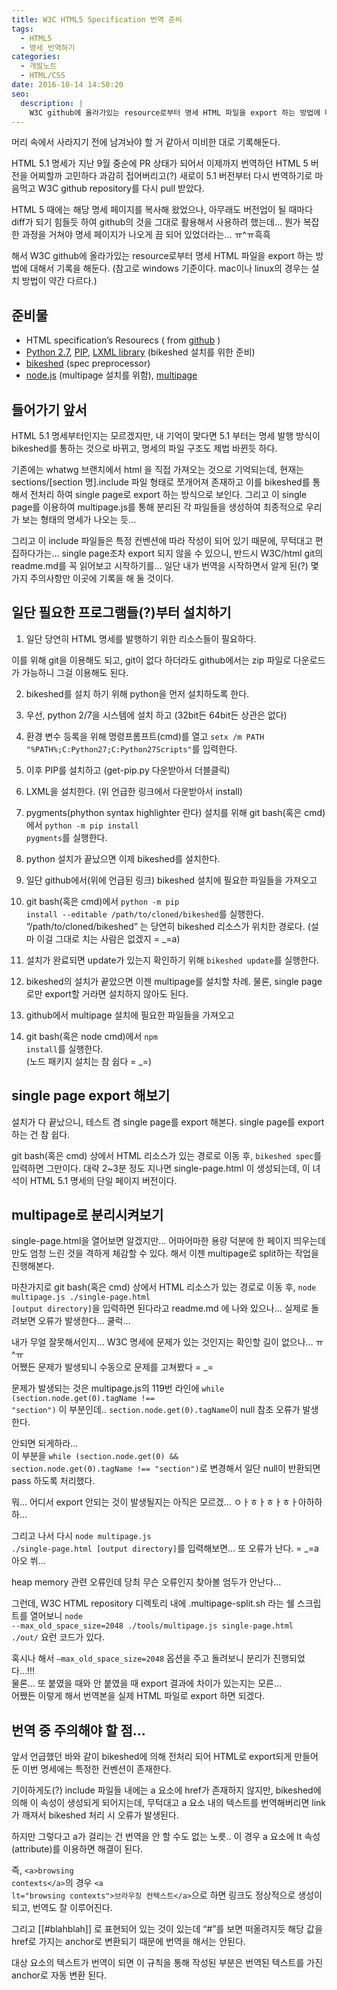 ```yaml
---
title: W3C HTML5 Specification 번역 준비
tags:
  - HTML5
  - 명세 번역하기
categories:
  - 개발노트
  - HTML/CSS
date: 2016-10-14 14:50:20
seo:
  description: |
    W3C github에 올라가있는 resource로부터 명세 HTML 파일을 export 하는 방법에 대해서 기록을 해둔다.
---
```



머리 속에서 사라지기 전에 남겨놔야 할 거 같아서 미비한 대로 기록해둔다.

HTML 5.1 명세가 지난 9월 중순에 PR 상태가 되어서 이제까지 번역하던 HTML 5 버전을 어찌할까 고민하다
과감히 접어버리고(?) 새로이 5.1 버전부터 다시 번역하기로 마음먹고 W3C github repository를 다시 pull
받았다.

HTML 5 때에는 해당 명세 페이지를 복사해 왔었으나, 아무래도 버전업이 될 때마다 diff가 되기 힘들듯
하여 github의 것을 그대로 활용해서 사용하려 했는데… 뭔가 복잡한 과정을 거쳐야 명세 페이지가 나오게
끔 되어 있었더라는… ㅠ^ㅠ흑흑

해서 W3C github에 올라가있는 resource로부터 명세 HTML 파일을 export 하는 방법에 대해서 기록을 해둔다.
(참고로 windows 기준이다. mac이나 linux의 경우는 설치 방법이 약간 다르다.)

## 준비물

- HTML specification’s Resourecs ( from [github](https://github.com/w3c/html) )
- [Python 2.7](https://www.python.org/download/releases/2.7.8/), [PIP](https://pip.pypa.io/en/latest/installing/), [LXML library](https://pypi.python.org/pypi/lxml/3.4.4) (bikeshed 설치를 위한 준비)
- [bikeshed](https://github.com/tabatkins/bikeshed.git) (spec preprocessor)
- [node.js](https://nodejs.org/ko/) (multipage 설치를 위함), [multipage](https://github.com/adrianba/multipage)

## 들어가기 앞서

HTML 5.1 명세부터인지는 모르겠지만, 내 기억이 맞다면 5.1 부터는 명세 발행 방식이 bikeshed를 통하는
것으로 바뀌고, 명세의 파일 구조도 제법 바뀐듯 하다.

기존에는 whatwg 브랜치에서 html 을 직접 가져오는 것으로 기억되는데, 현재는 sections/[section 명].include
파일 형태로 쪼개어져 존재하고 이를 bikeshed를 통해서 전처리 하여 single page로 export 하는 방식으로
보인다. 그리고 이 single page를 이용하여 multipage.js를 통해 분리된 각 파일들을 생성하여 최종적으로
우리가 보는 형태의 명세가 나오는 듯…

그리고 이 include 파일들은 특정 컨벤션에 따라 작성이 되어 있기 때문에, 무턱대고 편집하다가는…
single page조차 export 되지 않을 수 있으니, 반드시 W3C/html git의 readme.md를 꼭 읽어보고 시작하기를…
일단 내가 번역을 시작하면서 알게 된(?) 몇 가지 주의사항만 이곳에 기록을 해 둘 것이다.

## 일단 필요한 프로그램들(?)부터 설치하기

1. 일단 당연히 HTML 명세를 발행하기 위한 리소스들이 필요하다.

  이를 위해 git을 이용해도 되고, git이 없다 하더라도 github에서는 zip 파일로 다운로드가 가능하니
  그걸 이용해도 된다.

2. bikeshed를 설치 하기 위해 python을 먼저 설치하도록 한다.

  1. 우선, python 2/7을 시스템에 설치 하고 (32bit든 64bit든 상관은 없다)
  2. 환경 변수 등록을 위해 명령프롬프트(cmd)를 열고
     <code class="language-PowerShell">setx /m PATH "%PATH%;C:Python27;C:Python27Scripts"</code>를
     입력한다.
  3. 이후 PIP를 설치하고 (get-pip.py 다운받아서 더블클릭)
  4. LXML을 설치한다. (위 언급한 링크에서 다운받아서 install)
  5. pygments(phython syntax highlighter 란다) 설치를 위해 git bash(혹은 cmd)에서
     <code class="language-bash">python -m pip install pygments</code>를 실행한다.

3. python 설치가 끝났으면 이제 bikeshed를 설치한다.

  1. 일단 github에서(위에 언급된 링크) bikeshed 설치에 필요한 파일들을 가져오고
  2. git bash(혹은 cmd)에서 <code class="language-bash">python -m pip install --editable /path/to/cloned/bikeshed</code>를 실행한다.
     “/path/to/cloned/bikeshed” 는 당연히 bikeshed 리소스가 위치한 경로다.
     (설마 이걸 그대로 치는 사람은 없겠지 = _=a)
  3. 설치가 완료되면 update가 있는지 확인하기 위해 <code class="language-bash">bikeshed update</code>를 실행한다.

4. bikeshed의 설치가 끝았으면 이젠 multipage를 설치할 차례. 물론, single page로만 export할 거라면
설치하지 않아도 된다.

  1. github에서 multipage 설치에 필요한 파일들을 가져오고
  2. git bash(혹은 node cmd)에서 <code class="language-bash">npm install</code>를 실행한다. <br>
     (노드 패키지 설치는 참 쉽다 = _=)

## single page export 해보기

설치가 다 끝났으니, 테스트 겸 single page를 export 해본다. single page를 export하는 건 참 쉽다.

git bash(혹은 cmd) 상에서 HTML 리소스가 있는 경로로 이동 후, <code class="language-bash">bikeshed spec</code>를
입력하면 그만이다. 대략 2~3분 정도 지나면 single-page.html 이 생성되는데, 이 녀석이 HTML 5.1 명세의
단일 페이지 버전이다.

## multipage로 분리시켜보기

single-page.html을 열어보면 알겠지만… 어마어마한 용량 덕분에 한 페이지 띄우는데만도 엄청 느린 것을
격하게 체감할 수 있다. 해서 이젠 multipage로 split하는 작업을 진행해본다.

마찬가지로 git bash(혹은 cmd) 상에서 HTML 리소스가 있는 경로로 이동 후,
<code class="language-bash">node multipage.js ./single-page.html [output directory]</code>을 입력하면
된다라고 readme.md 에 나와 있으나… 실제로 돌려보면 오류가 발생한다… 쿨럭…

내가 무얼 잘못해서인지… W3C 명세에 문제가 있는 것인지는 확인할 길이 없으나… ㅠ^ㅠ <br>
어쨌든 문제가 발생되니 수동으로 문제를 고쳐봤다 = _=

문제가 발생되는 것은 multipage.js의 119번 라인에
<code class="language-javascript">while (section.node.get(0).tagName !== "section")</code> 이 부분인데..
<code class="language-javascript">section.node.get(0).tagName</code>이 null 참조 오류가 발생한다.

안되면 되게하라… <br>
이 부분을 <code class="language-javascript">while (section.node.get(0) && section.node.get(0).tagName !== "section")</code>로
변경해서 일단 null이 반환되면 pass 하도록 처리했다.

뭐… 어디서 export 안되는 것이 발생될지는 아직은 모르겠… ㅇㅏㅎㅏㅎㅏㅎㅏ아하하하…

그리고 나서 다시 <code class="language-bash">node multipage.js ./single-page.html [output directory]</code>를
입력해보면… 또 오류가 난다. = _=a 아오 쒸…

heap memory 관련 오류인데 당최 무슨 오류인지 찾아볼 엄두가 안난다…

그런데, W3C HTML repository 디렉토리 내에 .multipage-split.sh 라는 쉘 스크립트를 열어보니
<code class="language-bash">node --max_old_space_size=2048 ./tools/multipage.js single-page.html ./out/</code> 요런 코드가 있다.

혹시나 해서 <code class="language-bash">–max_old_space_size=2048</code> 옵션을 주고 돌려보니 분리가
진행되었다…!!! <br>
물론… 또 붙였을 때와 안 붙였을 때 export 결과에 차이가 있는지는 모른… <br>
어쨌든 이렇게 해서 번역본을 실제 HTML 파일로 export 하면 되겠다.

## 번역 중 주의해야 할 점…

앞서 언급했던 바와 같이 bikeshed에 의해 전처리 되어 HTML로 export되게 만들어 둔 이번 명세에는 특정한
컨벤션이 존재한다.

기이하게도(?) include 파일들 내에는 a 요소에 href가 존재하지 않지만, bikeshed에 의해 이 속성이
생성되게 되어지는데, 무턱대고 a 요소 내의 텍스트를 번역해버리면 link가 깨져서 bikeshed 처리 시 오류가
발생된다.

하지만 그렇다고 a가 걸리는 건 번역을 안 할 수도 없는 노릇.. 이 경우 a 요소에 lt 속성(attribute)를
이용하면 해결이 된다.

즉, <code class="language-markup">&lt;a>browsing contexts&lt;/a></code>의 경우
<code class="language-markup">&lt;a lt="browsing contexts">브라우징 컨텍스트&lt;/a></code>으로 하면
링크도 정상적으로 생성이 되고, 번역도 잘 이루어진다.

그리고 [[#blahblah]] 로 표현되어 있는 것이 있는데 “#”를 보면 떠올려지듯 해당 값을 href로 가지는
anchor로 변환되기 때문에 번역을 해서는 안된다.

대상 요소의 텍스트가 번역이 되면 이 규칙을 통해 작성된 부분은 번역된 텍스트를 가진 anchor로 자동 변환 된다.